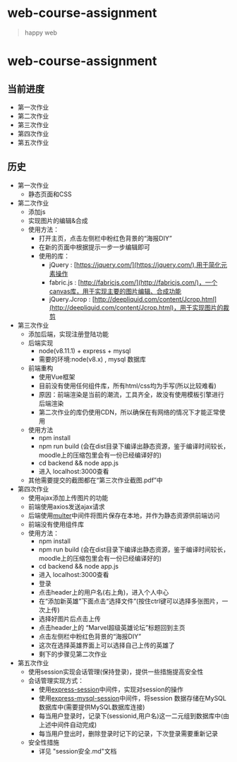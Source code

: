 # web-course-assignment

> happy web


# web-course-assignment

## 当前进度
* 第一次作业
* 第二次作业
* 第三次作业 
* 第四次作业
* 第五次作业
## 历史
* 第一次作业
    + 静态页面和CSS
* 第二次作业
    + 添加js
    + 实现图片的编辑&合成
    + 使用方法：
        - 打开主页，点击左侧栏中粉红色背景的“海报DIY”
        - 在新的页面中根据提示一步一步编辑即可
        - 使用的库：
        	+ jQuery : [https://jquery.com/](https://jquery.com/),用于简化元素操作
        	+ fabric.js : [http://fabricjs.com/](http://fabricjs.com/)，一个canvas库，用于实现主要的图片编辑、合成功能
        	+ jQuery.Jcrop : [http://deepliquid.com/content/Jcrop.html](http://deepliquid.com/content/Jcrop.html)，用于实现图片的裁剪
* 第三次作业
    + 添加后端，实现注册登陆功能
    + 后端实现
        - node(v8.11.1) + express + mysql
        - 需要的环境:node(v8.x) , mysql 数据库
    + 前端重构
        - 使用Vue框架
        - 目前没有使用任何组件库，所有html/css均为手写(所以比较难看)
        - 原因：前端渲染是当前的潮流，工具齐全，故没有使用模板引擎进行后端渲染
        - 第二次作业的库仍使用CDN，所以确保在有网络的情况下才能正常使用
    + 使用方法
        - npm  install
        - npm run build (会在dist目录下编译出静态资源，鉴于编译时间较长，moodle上的压缩包里会有一份已经编译好的)
        - cd backend && node app.js
        - 进入 localhost:3000查看
    + 其他需要提交的截图都在“第三次作业截图.pdf”中
* 第四次作业
    + 使用ajax添加上传图片的功能
    + 前端使用axios发送ajax请求
    + 后端使用[multer](https://www.npmjs.com/package/multer)中间件将图片保存在本地，并作为静态资源供前端访问
    + 前端没有使用组件库
    + 使用方法：
      - npm  install
      - npm run build (会在dist目录下编译出静态资源，鉴于编译时间较长，moodle上的压缩包里会有一份已经编译好的)
      - cd backend && node app.js
      - 进入 localhost:3000查看
      - 登录
      - 点击header上的用户名(右上角)，进入个人中心
      - 在“添加新英雄”下面点击“选择文件”(按住ctrl键可以选择多张图片，一次上传)
      - 选择好图片后点击上传
      - 点击header上的 “Marvel超级英雄论坛”标题回到主页
      - 点击左侧栏中粉红色背景的“海报DIY”
      - 这次在选择英雄界面上可以选择自己上传的英雄了
      - 剩下的步骤见第二次作业
* 第五次作业
    + 使用session实现会话管理(保持登录)，提供一些措施提高安全性
    + 会话管理实现方式：
      - 使用[express-session](https://www.npmjs.com/package/express-session)中间件，实现对session的操作
      - 使用[express-mysql-session](https://www.npmjs.com/package/express-mysql-session)中间件，将session 数据存储在MySQL数据库中(需要提供MySQL数据库连接)
      - 每当用户登录时，记录下(sessionid,用户名)这一二元组到数据库中(由上述中间件自动完成)
      - 每当用户登出时，删除登录时记下的记录，下次登录需要重新记录
    + 安全性措施
      - 详见 "session安全.md"文档
